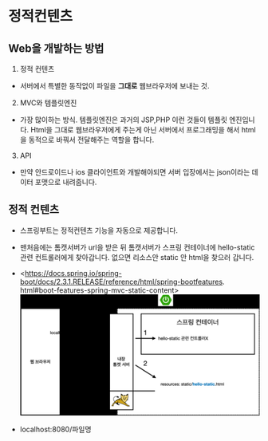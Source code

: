 # 정적컨텐츠

## Web을 개발하는 방법
1. 정적 컨텐츠 
   
- 서버에서 특별한 동작없이 파일을 **그대로** 웹브라우저에 보내는 것.
2. MVC와 템플릿엔진
   
- 가장 많이하는 방식. 템플릿엔진은 과거의 JSP,PHP 이런 것들이 템플릿 엔진입니다. 
Html을 그대로 웹브라우저에게 주는게 아닌 서버에서 프로그래밍을 해서 html을 동적으로
   바꿔서 전달해주는 역할을 합니다. 
   
3. API
   
- 만약 안드로이드나 ios 클라이언트와 개발해야되면 서버 입장에서는
json이라는 데이터 포맷으로 내려줍니다. 
  
## 정적 컨텐츠
- 스프링부트는 정적컨텐츠 기능을 자동으로 제공합니다.
  
- 맨처음에는 톰캣서버가 url을 받은 뒤 톰캣서버가 스프링 컨테이너에
  hello-static 관련 컨트롤러에게 찾아갑니다. 없으면
  리소스안 static 안 html을 찾으러 갑니다.
- <https://docs.spring.io/spring-boot/docs/2.3.1.RELEASE/reference/html/spring-bootfeatures.
  html#boot-features-spring-mvc-static-content>
  ![](image/정적컨텐츠.png)

- localhost:8080/파일명
  